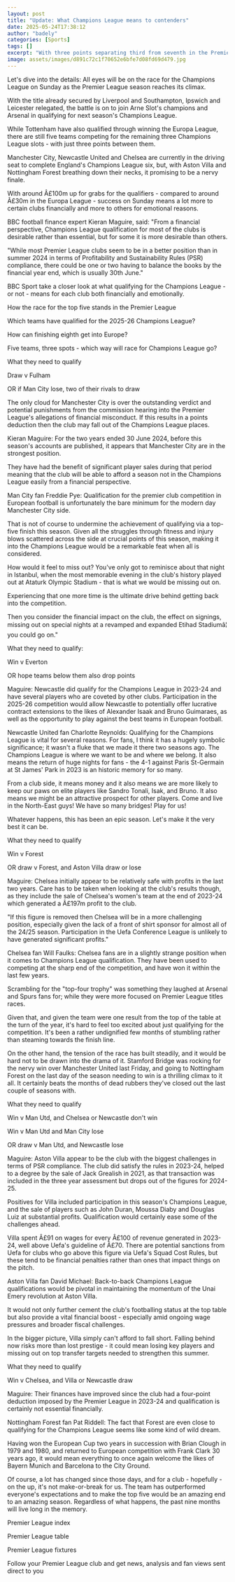 ```yaml
---
layout: post
title: "Update: What Champions League means to contenders"
date: 2025-05-24T17:38:12
author: "badely"
categories: [Sports]
tags: []
excerpt: "With three points separating third from seventh in the Premier League, BBC Sport looks at what Champions League football would mean financially and em"
image: assets/images/d891c72c1f70652e6bfe7d08fd69d479.jpg
---
```


Let's dive into the details: All eyes will be on the race for the Champions League on Sunday as the Premier League season reaches its climax.

With the title already secured by Liverpool and Southampton, Ipswich and Leicester relegated, the battle is on to join Arne Slot's champions and Arsenal in qualifying for next season's Champions League.

While Tottenham have also qualified through winning the Europa League, there are still five teams competing for the remaining three Champions League slots - with just three points between them.

Manchester City, Newcastle United and Chelsea are currently in the driving seat to complete England's Champions League six, but, with Aston Villa and Nottingham Forest breathing down their necks, it promising to be a nervy finale.

With around Â£100m up for grabs for the qualifiers - compared to around Â£30m in the Europa League - success on Sunday means a lot more to certain clubs financially and more to others for emotional reasons.

BBC football finance expert Kieran Maguire, said: "From a financial perspective, Champions League qualification for most of the clubs is desirable rather than essential, but for some it is more desirable than others.

"While most Premier League clubs seem to be in a better position than in summer 2024 in terms of Profitability and Sustainability Rules (PSR) compliance, there could be one or two having to balance the books by the financial year end, which is usually 30th June."

BBC Sport take a closer look at what qualifying for the Champions League - or not - means for each club both financially and emotionally.

How the race for the top five stands in the Premier League

Which teams have qualified for the 2025-26 Champions League?

How can finishing eighth get into Europe? 

Five teams, three spots - which way will race for Champions League go?

What they need to qualify

Draw v Fulham

OR if Man City lose, two of their rivals to draw

The only cloud for Manchester City is over the outstanding verdict and potential punishments from the commission hearing into the Premier League's allegations of financial misconduct. If this results in a points deduction then the club may fall out of the Champions League places.

Kieran Maguire: For the two years ended 30 June 2024, before this season's accounts are published, it appears that Manchester City are in the strongest position. 

They have had the benefit of significant player sales during that period meaning that the club will be able to afford a season not in the Champions League easily from a financial perspective.

Man City fan Freddie Pye: Qualification for the premier club competition in European football is unfortunately the bare minimum for the modern day Manchester City side.

That is not of course to undermine the achievement of qualifying via a top-five finish this season. Given all the struggles through fitness and injury blows scattered across the side at crucial points of this season, making it into the Champions League would be a remarkable feat when all is considered.

How would it feel to miss out? You've only got to reminisce about that night in Istanbul, when the most memorable evening in the club's history played out at Ataturk Olympic Stadium - that is what we would be missing out on. 

Experiencing that one more time is the ultimate drive behind getting back into the competition. 

Then you consider the financial impact on the club, the effect on signings, missing out on special nights at a revamped and expanded Etihad Stadiumâ¦ you could go on."

What they need to qualify:

Win v Everton

OR hope teams below them also drop points

Maguire: Newcastle did qualify for the Champions League in 2023-24 and have several players who are coveted by other clubs. Participation in the 2025-26 competition would allow Newcastle to potentially offer lucrative contract extensions to the likes of Alexander Isaak and Bruno Guimaraes, as well as the opportunity to play against the best teams in European football.

Newcastle United fan Charlotte Reynolds: Qualifying for the Champions League is vital for several reasons. For fans, I think it has a hugely symbolic significance; it wasn't a fluke that we made it there two seasons ago. The Champions League is where we want to be and where we belong. It also means the return of huge nights for fans - the 4-1 against Paris St-Germain at St James' Park in 2023 is an historic memory for so many.

From a club side, it means money and it also means we are more likely to keep our paws on elite players like Sandro Tonali, Isak, and Bruno. It also means we might be an attractive prospect for other players. Come and live in the North-East guys! We have so many bridges! Play for us!

Whatever happens, this has been an epic season. Let's make it the very best it can be. 

What they need to qualify

Win v Forest

OR draw v Forest, and Aston Villa draw or lose

Maguire: Chelsea initially appear to be relatively safe with profits in the last two years. Care has to be taken when looking at the club's results though, as they include the sale of Chelsea's women's team at the end of 2023-24 which generated a Â£197m profit to the club. 

"If this figure is removed then Chelsea will be in a more challenging position, especially given the lack of a front of shirt sponsor for almost all of the 24/25 season. Participation in the Uefa Conference League is unlikely to have generated significant profits."

Chelsea fan Will Faulks: Chelsea fans are in a slightly strange position when it comes to Champions League qualification. They have been used to competing at the sharp end of the competition, and have won it within the last few years. 

Scrambling for the "top-four trophy" was something they laughed at Arsenal and Spurs fans for; while they were more focused on Premier League titles races.

Given that, and given the team were one result from the top of the table at the turn of the year, it's hard to feel too excited about just qualifying for the competition. It's been a rather undignified few months of stumbling rather than steaming towards the finish line.

On the other hand, the tension of the race has built steadily, and it would be hard not to be drawn into the drama of it. Stamford Bridge was rocking for the nervy win over Manchester United last Friday, and going to Nottingham Forest on the last day of the season needing to win is a thrilling climax to it all. It certainly beats the months of dead rubbers they've closed out the last couple of seasons with.

What they need to qualify

Win v Man Utd, and Chelsea or Newcastle don't win

Win v Man Utd and Man City lose

OR draw v Man Utd, and Newcastle lose

Maguire: Aston Villa appear to be the club with the biggest challenges in terms of PSR compliance. The club did satisfy the rules in 2023-24, helped to a degree by the sale of Jack Grealish in 2021, as that transaction was included in the three year assessment but drops out of the figures for 2024-25. 

Positives for Villa included participation in this season's Champions League, and the sale of players such as John Duran, Moussa Diaby and Douglas Luiz at substantial profits. Qualification would certainly ease some of the challenges ahead.

Villa spent Â£91 on wages for every Â£100 of revenue generated in 2023-24, well above Uefa's guideline of Â£70. There are potential sanctions from Uefa for clubs who go above this figure via Uefa's Squad Cost Rules, but these tend to be financial penalties rather than ones that impact things on the pitch.

Aston Villa fan David Michael: Back-to-back Champions League qualifications would be pivotal in maintaining the momentum of the Unai Emery revolution at Aston Villa. 

It would not only further cement the club's footballing status at the top table but also provide a vital financial boost - especially amid ongoing wage pressures and broader fiscal challenges.

In the bigger picture, Villa simply can't afford to fall short. Falling behind now risks more than lost prestige - it could mean losing key players and missing out on top transfer targets needed to strengthen this summer.

What they need to qualify

Win v Chelsea, and Villa or Newcastle draw

Maguire: Their finances have improved since the club had a four-point deduction imposed by the Premier League in 2023-24 and qualification is certainly not essential financially.

Nottingham Forest fan Pat Riddell: The fact that Forest are even close to qualifying for the Champions League seems like some kind of wild dream. 

Having won the European Cup two years in succession with Brian Clough in 1979 and 1980, and returned to European competition with Frank Clark 30 years ago, it would mean everything to once again welcome the likes of Bayern Munich and Barcelona to the City Ground.

Of course, a lot has changed since those days, and for a club - hopefully - on the up, it's not make-or-break for us. The team has outperformed everyone's expectations and to make the top five would be an amazing end to an amazing season. Regardless of what happens, the past nine months will live long in the memory.

Premier League index

Premier League table

Premier League fixtures

Follow your Premier League club and get news, analysis and fan views sent direct to you

